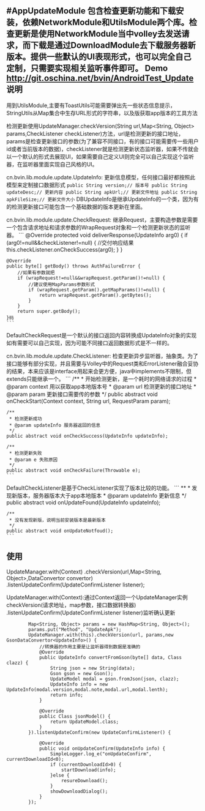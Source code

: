 #AppUpdateModule
包含检查更新功能和下载安装，依赖NetworkModule和UtilsModule两个库。检查更新是使用NetworkModule当中volley去发送请求，而下载是通过DownloadModule去下载服务器新版本。提供一些默认的UI表现形式，也可以完全自己定制，只需要实现相关监听事件即可。
Demo http://git.oschina.net/bvin/AndroidTest_Update
说明
--------
用到UtilsModule,主要有ToastUtils可能需要弹出先一些状态信息提示，StringUtils从Map集合中生存URL形式的字符串，以及版获取app版本的工具方法

检测更新使用UpdateManager.checkVersion(String url,Map<String, Object> params,CheckListener checkListener)方法，url是检测更新的接口地址，params是检查更新接口的参数(为了兼容不同接口，有的接口可能需要传一些用户id或者当前版本的数据)，checkListener就是检测更新状态监听器，如果不传就会以一个默认的形式去展现UI，如果需要自己定义UI则完全可以自己实现这个监听器，在监听器里面实现自己风格的UI。

cn.bvin.lib.module.update.UpdateInfo:
    更新信息模型，任何接口最好都按照此模型来定制接口数据形式
    ```
    public String version;// 版本号
	public String updateDesc;// 更新内容
	public String apkUrl;// 更新文件地址
	public String apkFileSize;// 更新文件大小
    ```
    DBUpdateInfo是继承UpdateInfo的一个类，因为有的检测更新接口可能包含一个基础数据的版本更新在里面。

cn.bvin.lib.module.update.CheckRequest:
    继承Request<UpdateInfo>，主要构造参数是需要一个包含请求地址和请求参数的WrapRequest对象和一个检测更新状态的监听器。
    ```
    @Override
	protected void deliverResponse(UpdateInfo arg0) {
		if (arg0!=null&&checkListener!=null) {
            //交付响应结果
			this.checkListener.onCheckSuccess(arg0);
		}
	}


	@Override
	public byte[] getBody() throws AuthFailureError {
		//如果有参数就把
		if (wrapRequest!=null&&wrapRequest.getParam()!=null) {
			//建议使用MapParams参数形式
			if (wrapRequest.getParam().getMapParams()!=null) {
				return wrapRequest.getParam().getBytes();
			}
		}
		return super.getBody();
	}码
    ```
DefaultCheckRequest是一个默认的接口返回内容转换成UpdateInfo对象的实现如有需要可以自己实现，因为可能不同接口返回数据形式是不一样的。

cn.bvin.lib.module.update.CheckListener:
    检查更新异步监听器，抽象类。为了接口能够有部分实现，并且需要与Volley中的Request类和ErrorListener融合妥协的结果，本来应该是interface用起来会更方便，java中implements不限制，但extends只能继承一个。
    ```
    /**
	 * 开始检测更新，是一个耗时的网络请求的过程
	 * @param context 用以获取app本地版本号
	 * @param url 检测更新的接口地址
	 * @param param 更新接口需要传的参数
	 */
    public abstract void onCheckStart(Context context, String url, RequestParam param);
	
	/**
	 * 检测更新成功
	 * @param updateInfo 服务器返回的信息
	 */
	public abstract void onCheckSuccess(UpdateInfo updateInfo);
	
	/**
	 * 检测更新失败
	 * @param e 失败原因
	 */
	public abstract void onCheckFailure(Throwable e);
    ```
DefaultCheckListener是基于CheckListener实现了版本比较的功能。
    ```
    **
	 * 发现新版本，服务器版本大于app本地版本
	 * @param updateInfo 更新信息
	 */
	public abstract void onUpdateFound(UpdateInfo updateInfo);
	
	/**
	 * 没有发现新版，说明当前安装版本是最新版本
	 */
	public abstract void onUpdateNotfoud();
    ```
使用
--------
UpdateManager.with(Context)
.checkVersion(url,Map<String, Object>,DataConvertor<UpdateInfo> convertor)
.listenUpdateConfirm(UpdateConfirmListener listener);  

UpdateManager.with(Context):通过Context返回一个UpdateManager实例  
checkVersion(请求地址，map参数，接口数据转换器)
.listenUpdateConfirm(UpdateConfirmListener listener)监听确认更新  

```
        Map<String, Object> params = new HashMap<String, Object>();
		params.put("Method", "UpdateApk");
		UpdateManager.with(this).checkVersion(url, params,new GsonDataConvertor<UpdateInfo>() {
			//转换器的作用主要是让监听器得到数据是准确的
			@Override
			public UpdateInfo convertFromGson(byte[] data, Class clazz) {
				String json = new String(data);
				Gson gson = new Gson();
				UpdateModel modal = gson.fromJson(json, clazz);
				UpdateInfo info = new UpdateInfo(modal.version,modal.note,modal.url,modal.lenth);
				return info;
			}

			@Override
			public Class jsonModel() {
				return UpdateModel.class;
			}
		}).listenUpdateConfirm(new UpdateConfirmListener() {
			
			@Override
			public void onUpdateConfirm(UpdateInfo info) {
				SimpleLogger.log_e("onUpdateConfirm", currentDownloadId<0);
				if (currentDownloadId>0) {
					startDownload(info);
				}else {
					resureDownload();
				}
				showDownloadDialog();
			}
		});
```